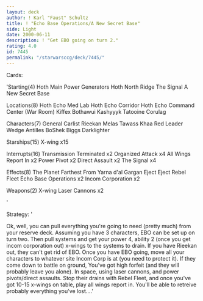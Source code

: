 ```yaml
---
layout: deck
author: ! Karl "Faust" Schultz
title: ! "Echo Base Operations/A New Secret Base"
side: Light
date: 2000-06-11
description: ! "Get EBO going on turn 2."
rating: 4.0
id: 7445
permalink: "/starwarsccg/deck/7445/"
---
```

Cards: 

'Starting(4)
Hoth Main Power Generators
Hoth North Ridge
The Signal
A New Secret Base

Locations(8)
Hoth Echo Med Lab
Hoth Echo Corridor
Hoth Echo Command Center (War Room)
Kiffex
Bothawui
Kashyyyk
Tatooine
Corulag

Characters(7)
General Carlist Rieekan
Melas
Tawass Khaa
Red Leader
Wedge Antilles
BoShek
Biggs Darklighter


Starships(15)
X-wing x15

Interrupts(16)
Transmission Terminated x2
Organized Attack x4
All Wings Report In x2
Power Pivot x2
Direct Assault x2
The Signal x4

Effects(8)
The Planet Farthest From
Yarna d'al Gargan
Eject Eject
Rebel Fleet
Echo Base Operations x2
Incom Corporation x2

Weapons(2)
X-wing Laser Cannons x2










'

Strategy: '

Ok, well, you can pull everything you're going to need (pretty much) from your reserve deck.  Assuming you have 3 characters, EBO can be set up on turn two.  Then pull systems and get your power 4, ability 2 (once you get incom corporation out) x-wings to the systems to drain.  If you have Rieekan out, they can't get rid of EBO.  Once you have EBO going, move all your characters to whatever site Incom Corp is at (you need to protect it).  If they come down to battle on ground, You've got high forfeit (and they will probably leave you alone).  In space, using laser cannons, and power pivots/direct assaults.  Stop their drains with Rebel Fleet, and once you've got 10-15 x-wings on table, play all wings report in.  You'll be able to retreive probably everything you've lost....'
